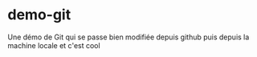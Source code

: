 # demo-git
Une démo de Git qui se passe bien modifiée depuis github puis depuis la machine locale et c'est cool
